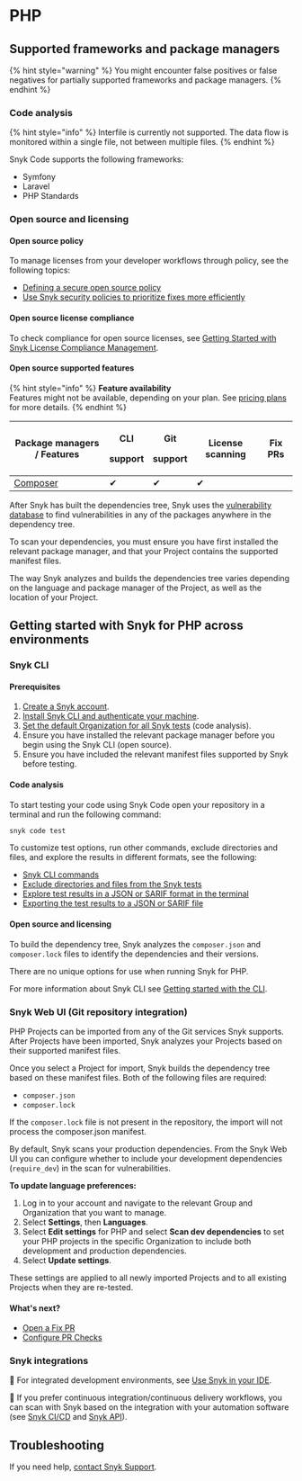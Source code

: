 # PHP

## Supported frameworks and package managers

{% hint style="warning" %}
You might encounter false positives or false negatives for partially supported frameworks and package managers.
{% endhint %}

### Code analysis

{% hint style="info" %}
Interfile is currently not supported. The data flow is monitored within a single file, not between multiple files.
{% endhint %}

Snyk Code supports the following frameworks:

* Symfony
* Laravel
* PHP Standards

### Open source and licensing

#### Open source policy

To manage licenses from your developer workflows through policy, see the following topics:

* [Defining a secure open source policy](https://snyk.io/series/open-source-security/open-source-policy/)
* [Use Snyk security policies to prioritize fixes more efficiently](https://snyk.io/blog/snyk-security-policies/)

#### Open source license compliance

To check compliance for open source licenses, see [Getting Started with Snyk License Compliance Management](https://docs.snyk.io/scan-application-code/snyk-open-source/licenses/getting-started-snyk-licensing-compliance).

#### Open source supported features

{% hint style="info" %}
**Feature availability**\
Features might not be available, depending on your plan. See [pricing plans](https://snyk.io/plans/) for more details.
{% endhint %}

| Package managers / Features         | <p>CLI</p><p>support</p> | <p>Git</p><p>support</p> | License scanning | Fix PRs |
| ----------------------------------- | ------------------------ | ------------------------ | ---------------- | ------- |
| [Composer](https://getcomposer.org) | ✔︎                       | ✔︎                       | ✔︎               |         |

After Snyk has built the dependencies tree, Snyk uses the [vulnerability database](https://snyk.io/vuln) to find vulnerabilities in any of the packages anywhere in the dependency tree.

To scan your dependencies, you must ensure you have first installed the relevant package manager, and that your Project contains the supported manifest files.

The way Snyk analyzes and builds the dependencies tree varies depending on the language and package manager of the Project, as well as the location of your Project.&#x20;

## Getting started with Snyk for PHP across environments

### Snyk CLI&#x20;

#### Prerequisites

1. [Create a Snyk account](../../getting-started/quickstart/create-a-snyk-account/).
2. [Install Snyk CLI and authenticate your machine](../../snyk-cli/getting-started-with-the-snyk-cli.md#install-the-snyk-cli-and-authenticate-your-machine).
3. [Set the default Organization for all Snyk tests](../snyk-code/using-snyk-code-from-the-cli/set-the-snyk-organization-for-the-cli-tests/setting-the-default-organization-for-all-cli-tests.md) (code analysis).
4. Ensure you have installed the relevant package manager before you begin using the Snyk CLI (open source).
5. Ensure you have included the relevant manifest files supported by Snyk before testing.

#### Code analysis

To start testing your code using Snyk Code open your repository in a terminal and run the following  command:

```javascript
snyk code test
```

To customize test options, run other commands, exclude directories and files, and explore the results in different formats, see the following:

* [Snyk CLI commands](../../snyk-cli/commands/#available-commands)
* [Exclude directories and files from the Snyk tests](../snyk-code/using-snyk-code-from-the-cli/excluding-directories-and-files-from-the-snyk-code-cli-test.md)
* [Explore test results in a JSON or SARIF format in the terminal ](../snyk-code/using-snyk-code-from-the-cli/working-with-the-snyk-code-cli-results/outputting-the-test-results-to-json-or-sarif-format-in-the-terminal.md)
* [Exporting the test results to a JSON or SARIF file](../../scan-application-code/snyk-code/cli-for-snyk-code/working-with-the-snyk-code-cli-results/exporting-the-test-results-to-a-json-or-sarif-file.md)

#### Open source and licensing

To build the dependency tree, Snyk analyzes the `composer.json` and `composer.lock` files to identify the dependencies and their versions.

There are no unique options for use when running Snyk for PHP.

For more information about Snyk CLI see [Getting started with the CLI](../../snyk-cli/getting-started-with-the-snyk-cli.md).

### Snyk Web UI (Git repository integration)

PHP Projects can be imported from any of the Git services Snyk supports. After Projects have been imported, Snyk analyzes your Projects based on their supported manifest files.

Once you select a Project for import, Snyk builds the dependency tree based on these manifest files. Both of the following files are required:

* `composer.json`
* `composer.lock`

If the `composer.lock` file is not present in the repository, the import will not process the composer.json manifest.

By default, Snyk scans your production dependencies. From the Snyk Web UI you can configure whether to include your development dependencies (`require_dev`) in the scan for vulnerabilities.

**To update language preferences:**

1. Log in to your account and navigate to the relevant Group and Organization that you want to manage.
2. Select **Settings**, then **Languages**.
3. Select **Edit settings** for PHP and select **Scan dev dependencies** to set your PHP projects in the specific Organization to include both development and production dependencies.
4. Select **Update settings**.

These settings are applied to all newly imported Projects and to all existing Projects when they are re-tested.

#### What's next?

* [Open a Fix PR](php.md#open-a-fix-pr)&#x20;
* [Configure PR Checks](../../scan-application-code/run-pr-checks/configure-pr-checks.md)

### Snyk integrations&#x20;

:link: For integrated development environments, see [Use Snyk in your IDE](../../integrations/ide-tools/).

:link: If you prefer continuous integration/continuous delivery workflows, you can scan with Snyk based on the integration with your automation software (see [Snyk CI/CD](../../integrations/snyk-ci-cd-integrations/) and [Snyk API](../../snyk-api/)).

## Troubleshooting

If you need help, [contact Snyk Support](https://support.snyk.io/hc/en-us).&#x20;


